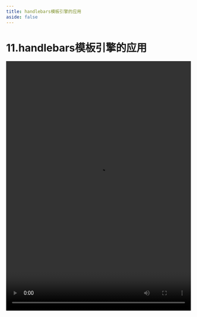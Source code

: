 ```yaml
---
title: handlebars模板引擎的应用
aside: false
---
```


# 11.handlebars模板引擎的应用

<video autoplay src="http://qn.chinavanes.com/nodejs/module-6/11.handlebars模板引擎的应用.mp4" controls controlsList="nodownload" width="100%" height="680"/>

